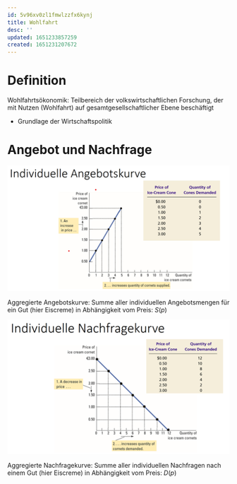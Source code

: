 ```yaml
---
id: 5v96xv0zl1fmwlzzfx6kynj
title: Wohlfahrt
desc: ''
updated: 1651233857259
created: 1651231207672
---
```


# Definition
Wohlfahrtsökonomik: Teilbereich der volkswirtschaftlichen Forschung,
der mit Nutzen (Wohlfahrt) auf gesamtgesellschaftlicher Ebene
beschäftigt

- Grundlage der Wirtschaftspolitik

# Angebot und Nachfrage
![](img/2022-04-29-13-45-25.png)

Aggregierte Angebotskurve: Summe aller individuellen
Angebotsmengen für ein Gut (hier Eiscreme) in Abhängigkeit vom
Preis: $S(p)$

![](img/2022-04-29-13-49-23.png)

Aggregierte Nachfragekurve: Summe aller individuellen Nachfragen
nach einem Gut (hier Eiscreme) in Abhängigkeit vom Preis: $D(p)$



